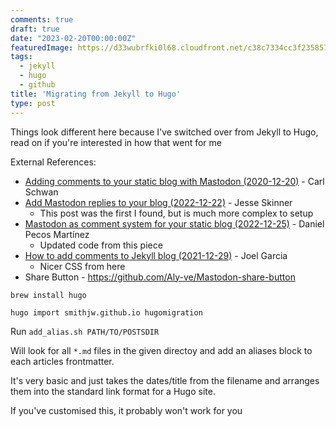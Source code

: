 ```yaml
---
comments: true
draft: true
date: "2023-02-20T00:00:00Z"
featuredImage: https://d33wubrfki0l68.cloudfront.net/c38c7334cc3f23585738e40334284fddcaf03d5e/2e17c/images/hugo-logo-wide.svg
tags:
  - jekyll
  - hugo
  - github
title: 'Migrating from Jekyll to Hugo'
type: post
---
```


Things look different here because I've switched over from Jekyll to Hugo, read on if you're interested in how that went for me
<!--more-->

External References:
- [Adding comments to your static blog with Mastodon (2020-12-20)](https://carlschwan.eu/2020/12/29/adding-comments-to-your-static-blog-with-mastodon/) - Carl Schwan
- [Add Mastodon replies to your blog (2022-12-22)](https://www.codingwithjesse.com/blog/add-mastodon-replies-to-your-blog/) - Jesse Skinner
  - This post was the first I found, but is much more complex to setup
- [Mastodon as comment system for your static blog (2022-12-25)](https://danielpecos.com/2022/12/25/mastodon-as-comment-system-for-your-static-blog/) - Daniel Pecos Martínez
  - Updated code from this piece
- [How to add comments to Jekyll blog (2021-12-29)](https://www.joelchrono12.xyz/blog/how-to-add-mastodon-comments-to-jekyll-blog/) - Joel Garcia
  - Nicer CSS from here
- Share Button - https://github.com/Aly-ve/Mastodon-share-button

`brew install hugo`

`hugo import smithjw.github.io hugomigration`

Run `add_alias.sh PATH/TO/POSTSDIR`

Will look for all `*.md` files in the given directoy and add an aliases block to each articles frontmatter.

It's very basic and just takes the dates/title from the filename and arranges them into the standard link format for a Hugo site.

If you've customised this, it probably won't work for you

